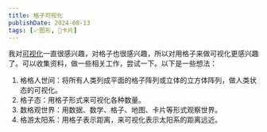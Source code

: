 ```yaml
---
title: 格子可视化
publishDate: 2024-08-13
tags: [📈图形, 🎴卡片]
---
```


我对[可视化](/posts/20240707-visualization)一直很感兴趣，对格子也很感兴趣，所以对用格子来做可视化更感兴趣了。可以收集资料，做一些相关工作，尝试一下。以下是一些想法：

1. 格格人世间：将所有人类列成平面的格子阵列或立体的立方体阵列，做人类状态的可视化。
2. 格子态：用格子形式来可视化各种数量。
3. 数格观世界：用数据、数学、格子、地图、卡片等形式观察世界。
4. 格游太阳系：用格子表示距离，来可视化表示太阳系的距离远近。

